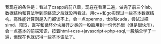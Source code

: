 我现在的条件是：看过了csapp的前八章，现在在看第二遍，做完了前三个lab，数据结构和算法学到网络流之后就没再看过，用c++和go实现过一些基本数据结构。高性能计算则是入门都谈不上，会一点openmp，tbb和cuda，尝试过把simd，预取，直写和循环分块展开之类的一股脑用到一份代码里（但是很快乐），会一点基本的前端知识，按着html->css->javascript->php->sql,一股脑全学了一遍，但现在也就记得一些基本语法了。